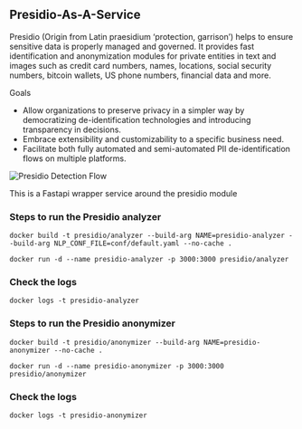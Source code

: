 ## Presidio-As-A-Service

Presidio (Origin from Latin praesidium ‘protection, garrison’) helps to ensure sensitive data is properly managed and governed. It provides fast identification and anonymization modules for private entities in text and images such as credit card numbers, names, locations, social security numbers, bitcoin wallets, US phone numbers, financial data and more.

Goals
 - Allow organizations to preserve privacy in a simpler way by democratizing de-identification technologies and introducing transparency in decisions.
 - Embrace extensibility and customizability to a specific business need.
 - Facilitate both fully automated and semi-automated PII de-identification flows on multiple platforms.

![Presidio Detection Flow]("https://github.com/karndeb/Presidio-Service/blob/main/detection_flow.gif")

This is a Fastapi wrapper service around the presidio module

### Steps to run the Presidio analyzer

`docker build -t presidio/analyzer --build-arg NAME=presidio-analyzer --build-arg NLP_CONF_FILE=conf/default.yaml --no-cache .` <br>

`docker run -d --name presidio-analyzer -p 3000:3000 presidio/analyzer`

### Check the logs 

`docker logs -t presidio-analyzer`

### Steps to run the Presidio anonymizer

`docker build -t presidio/anonymizer --build-arg NAME=presidio-anonymizer --no-cache .`

`docker run -d --name presidio-anonymizer -p 3000:3000 presidio/anonymizer`

### Check the logs 

`docker logs -t presidio-anonymizer`
